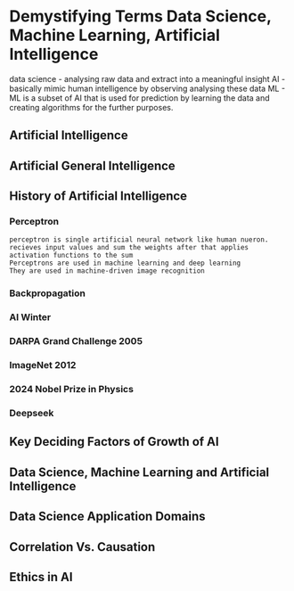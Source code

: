 # Demystifying Terms Data Science, Machine Learning, Artificial Intelligence
  data science - analysing raw data and extract into a meaningful insight 
  AI - basically mimic human intelligence by observing analysing these data 
  ML - ML is a subset of AI that is used for prediction by learning the data and creating algorithms for the further purposes.
## Artificial Intelligence
## Artificial General Intelligence
## History of Artificial Intelligence
### Perceptron
    perceptron is single artificial neural network like human nueron. 
    recieves input values and sum the weights after that applies activation functions to the sum
    Perceptrons are used in machine learning and deep learning
    They are used in machine-driven image recognition
### Backpropagation
### AI Winter
### DARPA Grand Challenge 2005
### ImageNet 2012
### 2024 Nobel Prize in Physics
### Deepseek
## Key Deciding Factors of Growth of AI
## Data Science, Machine Learning and Artificial Intelligence
## Data Science Application Domains
## Correlation Vs. Causation
## Ethics in AI


